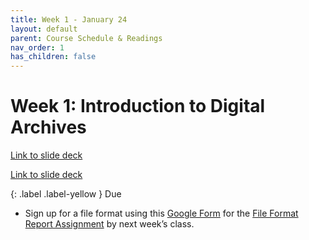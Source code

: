 ```yaml
---
title: Week 1 - January 24
layout: default
parent: Course Schedule & Readings
nav_order: 1
has_children: false
---
```

# Week 1: Introduction to Digital Archives<br>

<a href="{{ site.baseurl }}/slides/week_01_slide_deck.html" target="_blank">Link to slide deck</a>

<a href="https://drive.google.com/file/d/1XI2ZAYqRW6RpG6oauJTsDfcIU2PG4fgX/view?usp=drive_link" target="_blank">Link to slide deck</a>

{: .label .label-yellow }
Due
* Sign up for a file format using this <a href="https://forms.gle/UDw6TjZdvrxQpkxq7" target="_blank">Google Form</a> for the <a href="https://digital-archives.github.io/HISTGA1011/assignments/file_format.html">File Format Report Assignment</a> by next week’s class.
